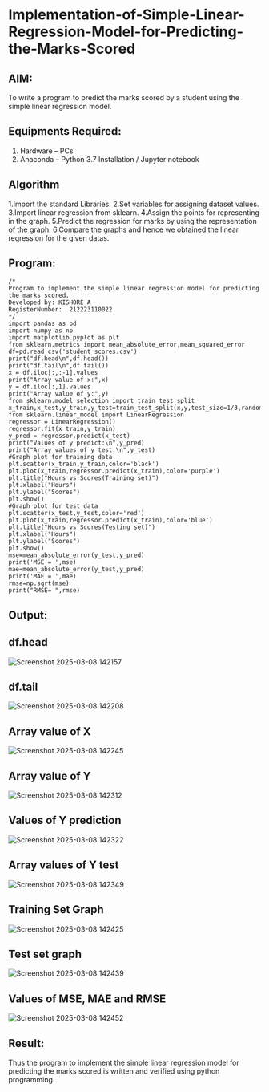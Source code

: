 # Implementation-of-Simple-Linear-Regression-Model-for-Predicting-the-Marks-Scored

## AIM:
To write a program to predict the marks scored by a student using the simple linear regression model.

## Equipments Required:
1. Hardware – PCs
2. Anaconda – Python 3.7 Installation / Jupyter notebook

## Algorithm
1.Import the standard Libraries.
2.Set variables for assigning dataset values. 
3.Import linear regression from sklearn. 
4.Assign the points for representing in the graph. 
5.Predict the regression for marks by using the representation of the graph. 
6.Compare the graphs and hence we obtained the linear regression for the given datas.
## Program:
```
/*
Program to implement the simple linear regression model for predicting the marks scored.
Developed by: KISHORE A
RegisterNumber:  212223110022
*/
import pandas as pd
import numpy as np
import matplotlib.pyplot as plt
from sklearn.metrics import mean_absolute_error,mean_squared_error
df=pd.read_csv('student_scores.csv')
print("df.head\n",df.head())
print("df.tail\n",df.tail())
x = df.iloc[:,:-1].values
print("Array value of x:",x)
y = df.iloc[:,1].values
print("Array value of y:",y)
from sklearn.model_selection import train_test_split
x_train,x_test,y_train,y_test=train_test_split(x,y,test_size=1/3,random_state=0)
from sklearn.linear_model import LinearRegression
regressor = LinearRegression()
regressor.fit(x_train,y_train)
y_pred = regressor.predict(x_test)
print("Values of y predict:\n",y_pred)
print("Array values of y test:\n",y_test)
#Graph plot for training data
plt.scatter(x_train,y_train,color='black')
plt.plot(x_train,regressor.predict(x_train),color='purple')
plt.title("Hours vs Scores(Training set)")
plt.xlabel("Hours")
plt.ylabel("Scores")
plt.show()
#Graph plot for test data
plt.scatter(x_test,y_test,color='red')
plt.plot(x_train,regressor.predict(x_train),color='blue')
plt.title("Hours vs Scores(Testing set)")
plt.xlabel("Hours")
plt.ylabel("Scores")
plt.show()
mse=mean_absolute_error(y_test,y_pred)
print('MSE = ',mse)
mae=mean_absolute_error(y_test,y_pred)
print('MAE = ',mae)
rmse=np.sqrt(mse)
print("RMSE= ",rmse)
```

## Output:
## df.head

![Screenshot 2025-03-08 142157](https://github.com/user-attachments/assets/cf63fe30-97c5-4ebc-bf8f-f6bb1cdae51f)

## df.tail

![Screenshot 2025-03-08 142208](https://github.com/user-attachments/assets/b6b5bedd-730d-40e6-97c0-88467adaa0b1)

## Array value of X

![Screenshot 2025-03-08 142245](https://github.com/user-attachments/assets/8301e1b6-f614-41f7-b06a-d2ada3859b6e)

## Array value of Y

![Screenshot 2025-03-08 142312](https://github.com/user-attachments/assets/de4d861c-55f2-487f-9e2f-e7a791acbf7e)

## Values of Y prediction

![Screenshot 2025-03-08 142322](https://github.com/user-attachments/assets/b741b9fc-f761-4313-9a1c-e07658346e05)

## Array values of Y test

![Screenshot 2025-03-08 142349](https://github.com/user-attachments/assets/45945a7f-bab1-4aef-b460-9c64c7516651)

## Training Set Graph

![Screenshot 2025-03-08 142425](https://github.com/user-attachments/assets/dc16a289-a912-4372-85b3-f25fad620d4b)

## Test set graph

![Screenshot 2025-03-08 142439](https://github.com/user-attachments/assets/87e53c29-d834-4c61-b9cc-79d7fc0c9f58)

## Values of MSE, MAE and RMSE
![Screenshot 2025-03-08 142452](https://github.com/user-attachments/assets/c76f9d7e-1173-4886-9aed-33d546292e6b)

## Result:
Thus the program to implement the simple linear regression model for predicting the marks scored is written and verified using python programming.
